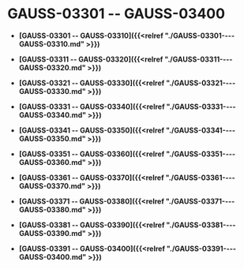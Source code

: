 # GAUSS-03301 -- GAUSS-03400<a name="ZH-CN_TOPIC_0302073207"></a>

-   **[GAUSS-03301 -- GAUSS-03310]({{<relref "./GAUSS-03301----GAUSS-03310.md" >}})**  

-   **[GAUSS-03311 -- GAUSS-03320]({{<relref "./GAUSS-03311----GAUSS-03320.md" >}})**  

-   **[GAUSS-03321 -- GAUSS-03330]({{<relref "./GAUSS-03321----GAUSS-03330.md" >}})**  

-   **[GAUSS-03331 -- GAUSS-03340]({{<relref "./GAUSS-03331----GAUSS-03340.md" >}})**  

-   **[GAUSS-03341 -- GAUSS-03350]({{<relref "./GAUSS-03341----GAUSS-03350.md" >}})**  

-   **[GAUSS-03351 -- GAUSS-03360]({{<relref "./GAUSS-03351----GAUSS-03360.md" >}})**  

-   **[GAUSS-03361 -- GAUSS-03370]({{<relref "./GAUSS-03361----GAUSS-03370.md" >}})**  

-   **[GAUSS-03371 -- GAUSS-03380]({{<relref "./GAUSS-03371----GAUSS-03380.md" >}})**  

-   **[GAUSS-03381 -- GAUSS-03390]({{<relref "./GAUSS-03381----GAUSS-03390.md" >}})**  

-   **[GAUSS-03391 -- GAUSS-03400]({{<relref "./GAUSS-03391----GAUSS-03400.md" >}})**  


